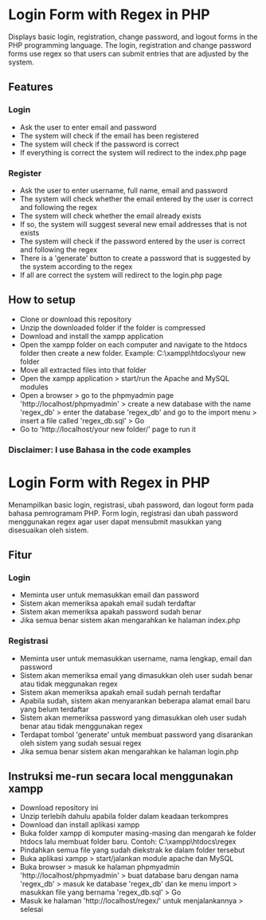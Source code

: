 # Login Form with Regex in PHP

Displays basic login, registration, change password, and logout forms in the PHP programming language. The login, registration and change password forms use regex so that users can submit entries that are adjusted by the system.

## Features

### Login

- Ask the user to enter email and password
- The system will check if the email has been registered
- The system will check if the password is correct
- If everything is correct the system will redirect to the index.php page

### Register

- Ask the user to enter username, full name, email and password
- The system will check whether the email entered by the user is correct and following the regex
- The system will check whether the email already exists
- If so, the system will suggest several new email addresses that is not exists
- The system will check if the password entered by the user is correct and following the regex
- There is a 'generate' button to create a password that is suggested by the system according to the regex
- If all are correct the system will redirect to the login.php page

## How to setup

- Clone or download this repository
- Unzip the downloaded folder if the folder is compressed
- Download and install the xampp application
- Open the xampp folder on each computer and navigate to the htdocs folder then create a new folder. Example: C:\xampp\htdocs\your new folder
- Move all extracted files into that folder
- Open the xampp application > start/run the Apache and MySQL modules
- Open a browser > go to the phpmyadmin page 'http://localhost/phpmyadmin' > create a new database with the name 'regex_db' > enter the database 'regex_db' and go to the import menu > insert a file called 'regex_db.sql' > Go
- Go to 'http://localhost/your new folder/' page to run it

### Disclaimer: I use Bahasa in the code examples

#
#

# Login Form with Regex in PHP

Menampilkan basic login, registrasi, ubah password, dan logout form pada bahasa pemrogramam PHP. Form login, registrasi dan ubah password menggunakan regex agar user dapat mensubmit masukkan yang disesuaikan oleh sistem.

## Fitur

### Login

- Meminta user untuk memasukkan email dan password
- Sistem akan memeriksa apakah email sudah terdaftar
- Sistem akan memeriksa apakah password sudah benar
- Jika semua benar sistem akan mengarahkan ke halaman index.php

### Registrasi

- Meminta user untuk memasukkan  username, nama lengkap, email dan password
- Sistem akan memeriksa email yang dimasukkan oleh user sudah benar atau tidak meggunakan regex
- Sistem akan memeriksa apakah email sudah pernah terdaftar
- Apabila sudah, sistem akan menyarankan beberapa alamat email baru yang belum terdaftar
- Sistem akan memeriksa password yang dimasukkan oleh user sudah benar atau tidak menggunakan regex
- Terdapat tombol 'generate' untuk membuat password yang disarankan oleh sistem yang sudah sesuai regex
- Jika semua benar sistem akan mengarahkan ke halaman login.php

## Instruksi me-run secara local menggunakan xampp

- Download repository ini
- Unzip terlebih dahulu apabila folder dalam keadaan terkompres
- Download dan install aplikasi xampp
- Buka folder xampp di komputer masing-masing dan mengarah ke folder htdocs lalu membuat folder baru. Contoh: C:\xampp\htdocs\regex
- Pindahkan semua file yang sudah diekstrak ke dalam folder tersebut
- Buka aplikasi xampp > start/jalankan module apache dan MySQL 
- Buka browser > masuk ke halaman phpmyadmin 'http://localhost/phpmyadmin' > buat database baru dengan nama 'regex_db' > masuk ke database 'regex_db' dan ke menu import > masukkan file yang bernama 'regex_db.sql' > Go
- Masuk ke halaman 'http://localhost/regex/' untuk menjalankannya > selesai
